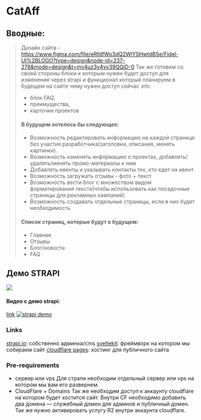 # CatAff
## Вводные:
> Дизайн сайта - https://www.figma.com/file/eRfdfWo3dQ2WlYSHwtdBSe/Fidel-UI%2BLOGO?type=design&node-id=237-278&mode=design&t=mv4uz3v4vv39QQjD-0
> Так же готовим со своей стороны блоки к которым нужен будет доступ для изменения через strapi и функционал который планируем в будещем на сайте чему нужен доступ сейчас это:
> - блок FAQ, 
> - преимущества,
> - карточки проектов
> 
> #### В будущем хотелось бы следующее:
> - Возможность редактировать информацию на каждой странице без участия разработчика(заголовки, описания, менять картинки).
> - Возможность изменять информацию о проектах, добавлять/удалять/менять промо-материалы к ним
> - Добавлять ивенты и указывать контакты тех, кто едет на ивент
> - Возможность загружать отзывы - фото + текст
> - Возможность вести блог с множеством видом форматирования текста(чтобы использовать как посадочные страницы для рекламных кампаний)
> - Возможность создавать отдельные страницы, если в них будет необходимость
 >
> #### Список страниц, которые будут в будущем:
> - Главная
> - Отзывы
> - Блог/новости
> - FAQ


## Демо STRAPI

[![](https://mermaid.ink/img/pako:eNp1UbFOwzAQ_RXrplRKqsZukjYDUxmZYIIwGPvcRCR25NiFUvXfcWJALD1ZvvPTe_fOugsIIxFqUL35EC23jjwdGk3CCeEntEky36sVyTLSGy7J1DnMsjsi1IvojZeq5xbJyI84Ea4leT-9RrVQs0ahEy0RRjvUbtZNzvKxi5RYJzEtFhOGFv_YQv0w_dsxkFoy2u7EHUZ0Di6HTifJkuKYfpSBccszGMQCUhjQDryT4f-XGWvAtThgA3UoJSrue9dAo6-Byr0zj2ctoHbWYwrR5NDxMNYAteL9FNCRa6gv8Ak1LXdrut8XVVWwKmd0W6RwhjrP2XpT0LJk24IxRsvqmsKXMaHFZl3M2KYq6a5kebGnvy73snPG_png8nyIi1v2txg_L13m6a7f7lSSzw?type=png)](https://mermaid.live/edit#pako:eNp1UbFOwzAQ_RXrplRKqsZukjYDUxmZYIIwGPvcRCR25NiFUvXfcWJALD1ZvvPTe_fOugsIIxFqUL35EC23jjwdGk3CCeEntEky36sVyTLSGy7J1DnMsjsi1IvojZeq5xbJyI84Ea4leT-9RrVQs0ahEy0RRjvUbtZNzvKxi5RYJzEtFhOGFv_YQv0w_dsxkFoy2u7EHUZ0Di6HTifJkuKYfpSBccszGMQCUhjQDryT4f-XGWvAtThgA3UoJSrue9dAo6-Byr0zj2ctoHbWYwrR5NDxMNYAteL9FNCRa6gv8Ak1LXdrut8XVVWwKmd0W6RwhjrP2XpT0LJk24IxRsvqmsKXMaHFZl3M2KYq6a5kebGnvy73snPG_png8nyIi1v2txg_L13m6a7f7lSSzw)

#### Видео с демо strapi:
[link](https://youtu.be/E_xYP263aak)
[![strapi demo](https://img.youtube.com/vi/E_xYP263aak/sddefault.jpg)](https://youtu.be/E_xYP263aak)

### Links
[strapi.io](https://strapi.io/): собственно админка/cms
[sveltekit](https://kit.svelte.dev/): фреймворк на котором мы собираем сайт
[cloudflare pages](https://pages.cloudflare.com/): хостинг для публичного сайта

### Pre-requirements
- сервер или vps
Для страпи необходим отдельный сервер или vps на котором мы вам его развернем. 
- CloudFlare + Domains
Так же необходим доступ к аккаунту cloudflare на котором будет хостится сайт. Внутри CF необходимо добавить два домена — служебный домен для админов и публичный домен. Так же нужно активировать услугу R2 внутри аккаунта cloudflare.

